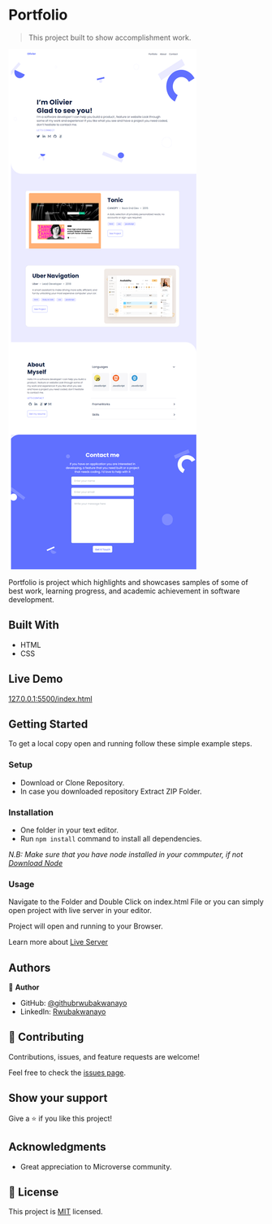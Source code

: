 
# Portfolio

> This project built to show accomplishment work.

![screenshot](./images/desktop-bg.png)

Portfolio is project which highlights and showcases samples of some of best work, learning progress, and academic achievement in software development.

## Built With

- HTML
- CSS

## Live Demo

[127.0.0.1:5500/index.html](http://127.0.0.1:5500/index.html)

## Getting Started


To get a local copy open and running follow these simple example steps.

### Setup
- Download or Clone Repository.
- In case you downloaded repository Extract ZIP Folder.

### Installation
- One folder in your text editor.
- Run `npm install` command to install all dependencies.

*N.B: Make sure that you have node installed in your commputer, if not [Download Node](https://nodejs.org/en/)*

### Usage
Navigate to the Folder and Double Click on index.html File or you can simply open project with live server in your editor.

Project will open and running to your Browser.

Learn more about [Live Server](https://marketplace.visualstudio.com/items?itemName=ritwickdey.LiveServer#:~:text=Shortcuts%20to%20Start%2FStop%20Server&text=Open%20a%20HTML%20file%20and,on%20Open%20with%20Live%20Server%20.&text=Open%20the%20Command%20Pallete%20by,Server%20to%20stop%20a%20server)

## Authors

👤 **Author**

- GitHub: [@githubrwubakwanayo](https://github.com/RWUBAKWANAYO)
- LinkedIn: [Rwubakwanayo](https://www.linkedin.com/in/rwubakwanayo-olivier)

## 🤝 Contributing

Contributions, issues, and feature requests are welcome!

Feel free to check the [issues page](../../issues/).

## Show your support

Give a ⭐️ if you like this project!

## Acknowledgments

-   Great appreciation to Microverse community.

## 📝 License

This project is [MIT](./MIT.md) licensed.
